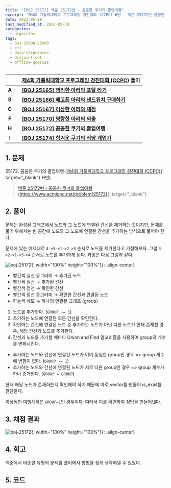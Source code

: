 ```yaml
---
title: "[BOJ 25172] 백준 25172번 - 꼼꼼한 쿠기의 졸업여행"
excerpt: "제4회 가톨릭대학교 프로그래밍 경진대회 (CCPC) H번 - 백준 25172번 꼼꼼한 쿠기의 졸업여행 풀이"
date: 2022-05-18
last_modified_at: 2022-05-19
categories:
  - algorithm
tags:
  - boj-25000-25999
  - c++
  - data-structures
  - disjoint-set
  - offline-queries
---
```


|||[제4회 가톨릭대학교 프로그래밍 경진대회 (CCPC)](https://burningfalls.github.io/contest/ccpc-baekjoon-contest/) 풀이|
|:---:|:---:|:---|
|**A**||**[[BOJ 25165] 영리한 아리의 포탈 타기](https://burningfalls.github.io/algorithm/boj-25165/)**|
|**B**||**[[BOJ 25166] 배고픈 아리의 샌드위치 구매하기](https://burningfalls.github.io/algorithm/boj-25166/)**|
|**C**||**[[BOJ 25167] 이상한 아리의 채점](https://burningfalls.github.io/algorithm/boj-25167/)**|
|**F**||**[[BOJ 25170] 명랑한 아리의 외출](https://burningfalls.github.io/algorithm/boj-25170/)**|
|**H**||**[[BOJ 25172] 꼼꼼한 쿠기의 졸업여행](https://burningfalls.github.io/algorithm/boj-25172/)**|
|**I**||**[[BOJ 25174] 힘겨운 쿠기의 식당 개업기](https://burningfalls.github.io/algorithm/boj-25174/)**|

## 1. 문제
$25172$. 꼼꼼한 쿠기의 졸업여행 ([제4회 가톨릭대학교 프로그래밍 경진대회 (CCPC)](https://burningfalls.github.io/contest/ccpc-baekjoon-contest/){: target="_blank"} H번)

> [백준 25172번 - 꼼꼼한 쿠기의 졸업여행 (https://www.acmicpc.net/problem/25172)](https://www.acmicpc.net/problem/25172){: target="_blank"}

## 2. 풀이

문제는 완성된 그래프에서 노드와 그 노드에 연결된 간선을 제거하는 것이지만, 문제를 풀기 위해서는 빈 공간에 노드와 그 노드에 연결된 간선을 추가하는 방식으로 풀어야 한다.

문제에 있는 예제대로 `4->5->1->2->3` 순서로 노드를 제거한다고 가정해보자. 그럼 `3->2->1->5->4` 순서로 노드를 추가하게 된다. 과정은 다음 그림과 같다.

![boj-25172](https://user-images.githubusercontent.com/30232837/169234801-a8cf370d-a646-4a3e-975b-846704ed3a80.png "boj-25172"){: width="100%" height="100%"}{: .align-center}

* 빨간색 실선 동그라미 $\rightarrow$ 추가된 노드
* 빨간색 실선 $\rightarrow$ 추가된 간선
* 빨간색 점선 $\rightarrow$ 확인한 간선
* 빨간색 점선 동그라미 $\rightarrow$ 확인한 간선과 연결된 노드
* 하늘색 네모 $\rightarrow$ 하나의 연결된 그래프 (group)

1. 노드를 추가한다. (`GROUP += 1`)
1. 추가하는 노드에 연결된 모든 간선을 확인한다.
1. 확인하는 간선에 연결된 노드 중 추가하는 노드가 아닌 다른 노드가 현재 존재할 경우, 해당 간선과 노드를 추가한다.
1. 간선과 노드를 추가할 때마다 Union and Find 알고리즘을 사용하여 group의 개수를 변화시킨다.
 * 추가하는 노드와 간선에 연결된 노드가 이미 동일한 group인 경우 => group 개수에 변함이 없다. (`GROUP -= 1`)
 * 추가하는 노드와 간선에 연결된 노드가 서로 다른 group인 경우 => group 개수가 하나 증가한다. (`GROUP = GROUP`)

현재 해당 노드가 존재하는지 확인해야 하기 때문에 따로 vector를 만들어 is_exist를 판단한다.

이상적인 여행계획은 `GROUP=1`인 경우이다. 따라서 이를 확인하여 정답을 만들어낸다.

## 3. 채점 결과

![boj-25172](https://user-images.githubusercontent.com/30232837/168979457-c416d53e-7b8e-4ea5-8a96-70a577df3036.png "boj-25172"){: width="100%" height="100%"}{: .align-center}

## 4. 회고

백준에서 비슷한 유형의 문제를 풀어봐서 방법을 쉽게 생각해낼 수 있었다.

## 5. 코드

<script src="https://gist.github.com/BurningFalls/df5732d7943016ec897160bdd4710f2c.js"></script>